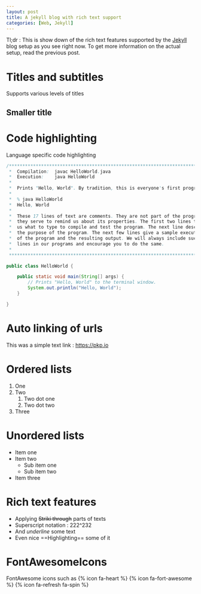 ```yaml
---
layout: post
title: A jekyll blog with rich text support
categories: [Web, Jekyll]
---
```


Tl;dr : This is show down of the rich text features supported by the [Jekyll][jekyll] blog setup as you see right now.
To get more information on the actual setup, read the previous post.

Titles and subtitles
==============
Supports various levels of titles

Smaller title
-------


Code highlighting
=====
Language specific code highlighting

```java
/******************************************************************************
 *  Compilation:  javac HelloWorld.java
 *  Execution:    java HelloWorld
 *
 *  Prints "Hello, World". By tradition, this is everyone's first program.
 *
 *  % java HelloWorld
 *  Hello, World
 *
 *  These 17 lines of text are comments. They are not part of the program;
 *  they serve to remind us about its properties. The first two lines tell
 *  us what to type to compile and test the program. The next line describes
 *  the purpose of the program. The next few lines give a sample execution
 *  of the program and the resulting output. We will always include such 
 *  lines in our programs and encourage you to do the same.
 *
 ******************************************************************************/

public class HelloWorld {

    public static void main(String[] args) {
        // Prints "Hello, World" to the terminal window.
        System.out.println("Hello, World");
    }

}
```

Auto linking of urls
========
This was a simple text link : https://pkp.io

Ordered lists
======
 1. One
 2. Two
    1. Two dot one
    2. Two dot two
 3. Three
 
Unordered lists
=======
 - Item one
 - Item two
    - Sub item one
    - Sub item two
 - Item three


Rich text features
=========

 - Applying ~~Striki through~~ parts of texts
 - Superscript notation : 222^232
 - And _underline_ some text
 - Even nice ==Highlighting== some of it
 

FontAwesomeIcons
=========
FontAwesome icons such as {% icon fa-heart %} {% icon fa-fort-awesome %} {% icon fa-refresh fa-spin %}


[jekyll]: https://jekyllrb.com/
